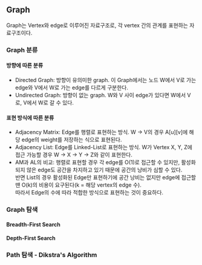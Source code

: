 ## Graph
Graph는 Vertex와 edge로 이루어진 자료구조로, 각 vertex 간의 관계를 표현하는 자료구조이다. 

### Graph 분류
#### 방향에 따른 분류
*  Directed Graph: 방향이 유의미한 graph. 이 Graph에서는 노드 W에서 V로 가는 edge와 V에서 W로 가는 edge를 다르게 구분한다.
*  Undirected Graph: 방향이 없는 graph. W와 V 사이 edge가 있다면 W에서 V로, V에서 W로 갈 수 있다. 
#### 표현 방식에 따른 분류
*  Adjacency Matrix: Edge를 행렬로 표현하는 방식. W -> V의 경우 A[u][v]에 해당 edge의 weight를 저장하는 식으로 표현된다. 
*  Adjacency List: Edge를 Linked-List로 표현하는 방식. W가 Vertex X, Y, Z에 접근 가능할 경우 W -> X -> Y -> Z와 같이 표현한다. 
*  AM과 AL의 비교: 행렬로 표현할 경우 각 edge를 O(1)로 접근할 수 있지만, 활성화되지 않은 edge도 공간을 차지하고 있기 때문에 공간의 낭비가 심할 수 있다.<br> 반면 List의 경우 활성화된 Edge만 표현하기에 공간 낭비는 없지만 edge에 접근할 땐 O(k)의 비용이 요구된다(k = 해당 vertex의 edge 수).<br> 따라서 Edge의 수에 따라 적합한 방식으로 표현하는 것이 중요하다.
### Graph 탐색
#### Breadth-First Search
#### Depth-First Search
### Path 탐색 - Dikstra's Algorithm

### 

